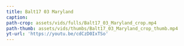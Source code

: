 ```yaml
---
title: Balt17 03 Maryland
caption:
path-crop: assets/vids/fulls/Balt17_03_Maryland_crop.mp4
path-thumb: assets/vids/thumbs/Balt17_03_Maryland_crop_thumb.mp4
yt-url: 'https://youtu.be/cdCzD0IxTSo'
---
```

